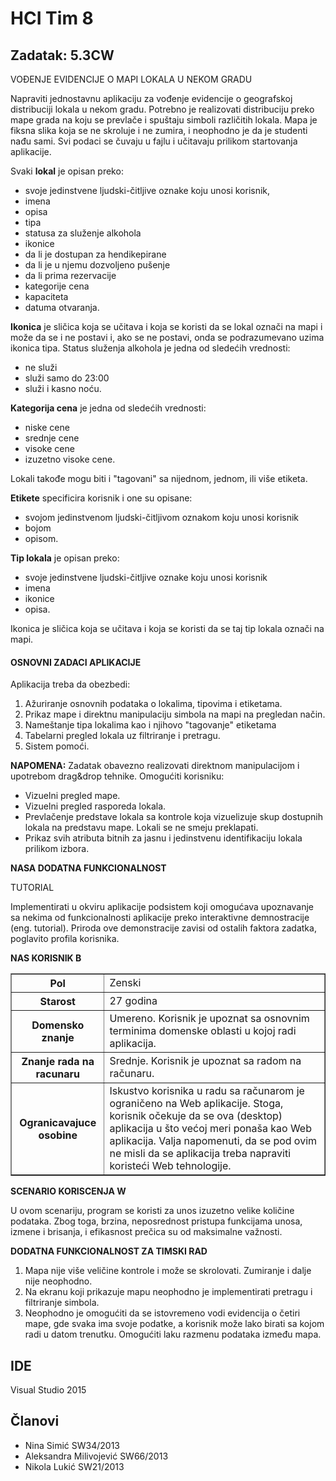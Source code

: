 ﻿# HCI Tim 8
## Zadatak: 5.3CW
VOĐENJE EVIDENCIJE O MAPI LOKALA U NEKOM GRADU

Napraviti jednostavnu aplikaciju za vođenje evidencije o geografskoj distribuciji lokala u
nekom gradu. Potrebno je realizovati distribuciju preko mape grada na koju se prevlače i spuštaju
simboli različitih lokala. Mapa je fiksna slika koja se ne skroluje i ne zumira, i neophodno je da je
studenti nađu sami. Svi podaci se čuvaju u fajlu i učitavaju prilikom startovanja aplikacije.

Svaki **lokal** je opisan preko:
* svoje jedinstvene ljudski-čitljive oznake koju unosi korisnik,
* imena 
* opisa
* tipa
* statusa za služenje alkohola
* ikonice
* da li je dostupan za hendikepirane
* da li je u njemu dozvoljeno pušenje
* da li prima rezervacije
* kategorije cena
* kapaciteta
* datuma otvaranja.

**Ikonica** je sličica koja se učitava i koja se koristi da se lokal označi na mapi i može da se i ne postavi i,
ako se ne postavi, onda se podrazumevano uzima ikonica tipa. 
Status služenja alkohola je jedna od sledećih vrednosti:
* ne služi
* služi samo do 23:00
* služi i kasno noću.

**Kategorija cena** je jedna od sledećih vrednosti: 
- niske cene
- srednje cene
- visoke cene
- izuzetno visoke cene. 
 
Lokali takođe mogu biti i "tagovani" sa nijednom, jednom, ili više etiketa. 

**Etikete** specificira korisnik i one su opisane:
- svojom jedinstvenom ljudski-čitljivom oznakom koju unosi korisnik
- bojom
- opisom.

**Tip lokala** je opisan preko:
- svoje jedinstvene ljudski-čitljive oznake koju unosi korisnik
- imena
- ikonice
- opisa. 

Ikonica je sličica koja se učitava i koja se koristi da se taj tip lokala označi na mapi.

#### OSNOVNI ZADACI APLIKACIJE

Aplikacija treba da obezbedi:

1. Ažuriranje osnovnih podataka o lokalima, tipovima i etiketama.
2. Prikaz mape i direktnu manipulaciju simbola na mapi na pregledan način.
3. Nameštanje tipa lokalima kao i njihovo "tagovanje" etiketama
4. Tabelarni pregled lokala uz filtriranje i pretragu.
5. Sistem pomoći.

**NAPOMENA:** Zadatak obavezno realizovati direktnom manipulacijom i upotrebom drag&drop
tehnike. Omogućiti korisniku:

* Vizuelni pregled mape.
* Vizuelni pregled rasporeda lokala.
* Prevlačenje predstave lokala sa kontrole koja vizuelizuje skup dostupnih lokala na predstavu
mape. Lokali se ne smeju preklapati.
* Prikaz svih atributa bitnih za jasnu i jedinstvenu identifikaciju lokala prilikom izbora.

**NASA DODATNA FUNKCIONALNOST**

TUTORIAL

Implementirati u okviru aplikacije podsistem koji omogućava upoznavanje sa nekima od
funkcionalnosti aplikacije preko interaktivne demnostracije (eng. tutorial). Priroda ove demonstracije
zavisi od ostalih faktora zadatka, poglavito profila korisnika.

**NAS KORISNIK B**

<table border="1">
    <tr>
        <th>Pol</th>
        <td>Zenski</td>
    </tr>
    <tr>
        <th>Starost</th>
        <td>27 godina</td>
    </tr>    
    <tr>
        <th>Domensko znanje</th>
        <td>Umereno. Korisnik je upoznat sa osnovnim terminima domenske oblasti u kojoj
radi aplikacija.</td>
    </tr>
      <tr>
        <th>Znanje rada na racunaru</th>
        <td>Srednje. Korisnik je upoznat sa radom na računaru.</td>
    </tr>
      <tr>
        <th>Ogranicavajuce osobine</th>
        <td>Iskustvo korisnika u radu sa računarom je ograničeno na Web aplikacije. Stoga,
korisnik očekuje da se ova (desktop) aplikacija u što većoj meri ponaša kao Web
aplikacija. Valja napomenuti, da se pod ovim ne misli da se aplikacija treba
napraviti koristeći Web tehnologije.</td>
    </tr>
</table> 

**SCENARIO KORISCENJA W**

U ovom scenariju, program se koristi za unos izuzetno velike količine podataka. Zbog toga,
brzina, neposrednost pristupa funkcijama unosa, izmene i brisanja, i efikasnost prečica su od
maksimalne važnosti.

**DODATNA FUNKCIONALNOST ZA TIMSKI RAD**

1. Mapa nije više veličine kontrole i može se skrolovati. Zumiranje i dalje nije neophodno.
2. Na ekranu koji prikazuje mapu neophodno je implementirati pretragu i filtriranje simbola.
3. Neophodno je omogućiti da se istovremeno vodi evidencija o četiri mape, gde svaka ima
svoje podatke, a korisnik može lako birati sa kojom radi u datom trenutku. Omogućiti laku
razmenu podataka između mapa.

## IDE
Visual Studio 2015

## Članovi

* Nina Simić SW34/2013
* Aleksandra Milivojević SW66/2013
* Nikola Lukić SW21/2013
